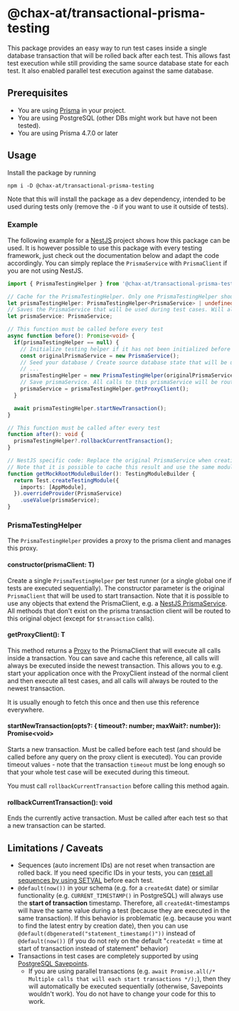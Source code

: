 # @chax-at/transactional-prisma-testing
This package provides an easy way to run test cases inside a single database transaction that will
be rolled back after each test. This allows fast test execution while still providing the same source database state for each test.
It also enabled parallel test execution against the same database.

## Prerequisites
* You are using <a href="https://github.com/prisma/prisma">Prisma</a> in your project.
* You are using PostgreSQL (other DBs might work but have not been tested).
* You are using Prisma 4.7.0 or later

## Usage
Install the package by running
```shell
npm i -D @chax-at/transactional-prisma-testing
```
Note that this will install the package as a dev dependency, intended to be used during tests only (remove the `-D` if you want to use it outside of tests).

### Example
The following example for a <a href="https://github.com/nestjs/nest">NestJS</a> project shows how this package can be used.
It is however possible to use this package with every testing framework, just check out the documentation below and adapt the code accordingly. 
You can simply replace the `PrismaService` with `PrismaClient` if you are not using NestJS.
```typescript
import { PrismaTestingHelper } from '@chax-at/transactional-prisma-testing';

// Cache for the PrismaTestingHelper. Only one PrismaTestingHelper should be instantiated per test runner (i.e. only one if your tests run sequentially).
let prismaTestingHelper: PrismaTestingHelper<PrismaService> | undefined;
// Saves the PrismaService that will be used during test cases. Will always execute queries on the currently active transaction.
let prismaService: PrismaService;

// This function must be called before every test
async function before(): Promise<void> {
  if(prismaTestingHelper == null) {
    // Initialize testing helper if it has not been initialized before
    const originalPrismaService = new PrismaService();
    // Seed your database / Create source database state that will be used in each test case (if needed)
    // ...
    prismaTestingHelper = new PrismaTestingHelper(originalPrismaService);
    // Save prismaService. All calls to this prismaService will be routed to the currently active transaction
    prismaService = prismaTestingHelper.getProxyClient();
  }

  await prismaTestingHelper.startNewTransaction();
}

// This function must be called after every test
function after(): void {
  prismaTestingHelper?.rollbackCurrentTransaction();
}

// NestJS specific code: Replace the original PrismaService when creating a testing module
// Note that it is possible to cache this result and use the same module for all tests. The prismaService will automatically route all calls to the currently active transaction
function getMockRootModuleBuilder(): TestingModuleBuilder {
  return Test.createTestingModule({
    imports: [AppModule],
  }).overrideProvider(PrismaService)
    .useValue(prismaService);
}
```

### PrismaTestingHelper
The `PrismaTestingHelper` provides a proxy to the prisma client and manages this proxy.

#### constructor(prismaClient: T)
Create a single `PrismaTestingHelper` per test runner (or a single global one if tests are executed sequentially).
The constructor parameter is the original `PrismaClient` that will be used to start transaction.
Note that it is possible to use any objects that extend the PrismaClient, e.g. a <a href="https://docs.nestjs.com/recipes/prisma#use-prisma-client-in-your-nestjs-services">NestJS PrismaService</a>.
All methods that don't exist on the prisma transaction client will be routed to this original object (except for `$transaction` calls).

#### getProxyClient(): T
This method returns a <a href="https://developer.mozilla.org/en-US/docs/Web/JavaScript/Reference/Global_Objects/Proxy">Proxy</a>
to the PrismaClient that will execute all calls inside a transaction.
You can save and cache this reference, all calls will always be executed inside the newest transaction.
This allows you to e.g. start your application once with the ProxyClient instead of the normal client
and then execute all test cases, and all calls will always be routed to the newest transaction.

It is usually enough to fetch this once and then use this reference everywhere.

#### startNewTransaction(opts?: { timeout?: number; maxWait?: number}): Promise\<void\>
Starts a new transaction. Must be called before each test (and should be called before any query on the proxy client is executed).
You can provide timeout values - note that the transaction `timeout` must be long enough so that your
whole test case will be executed during this timeout.

You must call `rollbackCurrentTransaction` before calling this method again.

#### rollbackCurrentTransaction(): void
Ends the currently active transaction. Must be called after each test so that a new transaction can be started.

## Limitations / Caveats
* Sequences (auto increment IDs) are not reset when transaction are rolled back. If you need specific IDs in your tests, you can 
  <a href="https://stackoverflow.com/a/41108598">reset all sequences by using SETVAL</a> before each test.
* `@default(now())` in your schema (e.g. for a `createdAt` date) or similar functionality (e.g. `CURRENT_TIMESTAMP()` in PostgreSQL) will always use the **start of transaction** timestamp. Therefore, all `createdAt`-timestamps will have the same value during a test (because they are executed in the same transaction). If this behavior is problematic (e.g. because you want to find the latest entry by creation date), then you can use `@default(dbgenerated("statement_timestamp()"))` instead of `@default(now())` (if you do not rely on the default "`createdAt` = time at start of transaction instead of statement" behavior)
* Transactions in test cases are completely supported by using <a href="https://www.postgresql.org/docs/current/sql-savepoint.html">PostgreSQL Savepoints</a>.
  * If you are using parallel transactions (e.g. `await Promise.all(/* Multiple calls that will each start transactions */);`), then they will
    automatically be executed sequentially (otherwise, Savepoints wouldn't work). You do not have to change your code for this to work.
